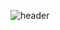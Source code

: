 
![header](https://capsule-render.vercel.app/api?type=venom&color=gradient&customColorList=10&height=200&text=BonHun&fontSize=50&animation=twinkling)
<!--
**bonun00/bonun00** is a ✨ _special_ ✨ repository because its `README.md` (this file) appears on your GitHub profile.

Here are some ideas to get you started:

- 🔭 I’m currently working on ...
- 🌱 I’m currently learning ...
- 👯 I’m looking to collaborate on ...
- 🤔 I’m looking for help with ...
- 💬 Ask me about ...
- 📫 How to reach me: ...
- 😄 Pronouns: ...
- ⚡ Fun fact: ...
-->

